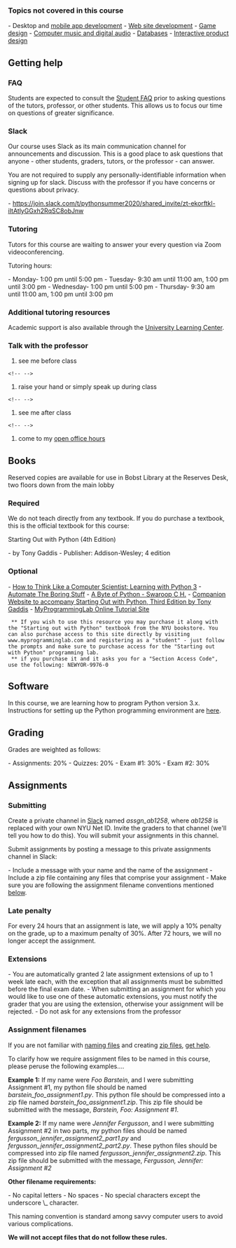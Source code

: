 ### Topics not covered in this course

\- Desktop and [mobile app
development](Android_mobile_app_development "wikilink") - [Web site
development](:Category:_Web_Development "wikilink") - [Game
design](Interactive_programming_with_Processing "wikilink") - [Computer
music and digital audio](Digital_Audio "wikilink") -
[Databases](:Category:Database_Design "wikilink") - [Interactive product
design](:Category:Physical_Computing "wikilink")

## Getting help

### FAQ

Students are expected to consult the [Student
FAQ](University_Student_Etiquette_Frequently_Asked_Questions "wikilink")
prior to asking questions of the tutors, professor, or other students.
This allows us to focus our time on questions of greater significance.

### Slack

Our course uses Slack as its main communication channel for
announcements and discussion. This is a good place to ask questions that
anyone - other students, graders, tutors, or the professor - can answer.

You are not required to supply any personally-identifiable information
when signing up for slack. Discuss with the professor if you have
concerns or questions about privacy.

\-
<https://join.slack.com/t/pythonsummer2020/shared_invite/zt-ekorftkl-iItAtlyGGxh2RqSC8obJnw>

### Tutoring

Tutors for this course are waiting to answer your every question via
Zoom videoconferencing.

Tutoring hours:

\- Monday- 1:00 pm until 5:00 pm - Tuesday- 9:30 am until 11:00 am, 1:00
pm until 3:00 pm - Wednesday- 1:00 pm until 5:00 pm - Thursday- 9:30 am
until 11:00 am, 1:00 pm until 3:00 pm

### Additional tutoring resources

Academic support is also available through the [University Learning
Center](http://www.nyu.edu/ulc).

### Talk with the professor

1.  see me before class

```
<!-- -->
```

1.  raise your hand or simply speak up during class

```
<!-- -->
```

1.  see me after class

```
<!-- -->
```

1.  come to my [open office
    hours](Amos_Bloomberg#Contact_Info "wikilink")

## Books

Reserved copies are available for use in Bobst Library at the Reserves
Desk, two floors down from the main lobby

### Required

We do not teach directly from any textbook. If you do purchase a
textbook, this is the official textbook for this course:

Starting Out with Python (4th Edition)

\- by Tony Gaddis - Publisher: Addison-Wesley; 4 edition

### Optional

\- [How to Think Like a Computer Scientist: Learning with Python
3](http://openbookproject.net/thinkcs/python/english3e/) - [Automate The
Boring Stuff](https://automatetheboringstuff.com/) - [A Byte of Python -
Swaroop C H.](http://www.swaroopch.com/notes/Python) - [Companion
Website to accompany Starting Out with Python, Third Edition by Tony
Gaddis](http://wps.pearsoned.com/ecs_gaddis_sowpython_3/) -
[MyProgrammingLab Online Tutorial Site](http://www.myprogramminglab.com)

` ** If you wish to use this resource you may purchase it along with the "Starting out with Python" textbook from the NYU bookstore. You can also purchase access to this site directly by visiting www.myprogramminglab.com and registering as a "student" - just follow the prompts and make sure to purchase access for the "Starting out with Python" programming lab.`\
` ** if you purchase it and it asks you for a "Section Access Code", use the following: NEWYOR-9976-0`

## Software

In this course, we are learning how to program Python version 3.x.
Instructions for setting up the Python programming environment are
[here](Set_up_Python_on_your_computer "wikilink").

## Grading

Grades are weighted as follows:

\- Assignments: 20% - Quizzes: 20% - Exam \#1: 30% - Exam \#2: 30%

## Assignments

### Submitting

Create a private channel in [Slack](#Slack "wikilink") named
_assgn_ab1258_, where _ab1258_ is replaced with your own NYU Net ID.
Invite the graders to that channel (we\'ll tell you how to do this). You
will submit your assignments in this channel.

Submit assignments by posting a message to this private assignments
channel in Slack:

\- Include a message with your name and the name of the assignment -
Include a zip file containing any files that comprise your assignment -
Make sure you are following the assignment filename conventions
mentioned [below](#Assignment_filenames "wikilink").

### Late penalty

For every 24 hours that an assignment is late, we will apply a 10%
penalty on the grade, up to a maximum penalty of 30%. After 72 hours, we
will no longer accept the assignment.

### Extensions

\- You are automatically granted 2 late assignment extensions of up to 1
week late each, with the exception that all assignments must be
submitted before the final exam date. - When submitting an assignment
for which you would like to use one of these automatic extensions, you
must notify the grader that you are using the extension, otherwise your
assignment will be rejected. - Do not ask for any extensions from the
professor

### Assignment filenames

If you are not familiar with [naming
files](Basic_computer_concepts#File_names "wikilink") and creating [zip
files](Basic_computer_concepts#Compressed_files "wikilink"), [get
help](#Tutoring "wikilink").

To clarify how we require assignment files to be named in this course,
please peruse the following examples....

**Example 1:** If my name were _Foo Barstein_, and I were submitting
Assignment \#1, my python file should be named
_barstein_foo_assignment1.py_. This python file should be compressed
into a zip file named _barstein_foo_assignment1.zip_. This zip file
should be submitted with the message, _Barstein, Foo: Assignment \#1_.

**Example 2:** If my name were _Jennifer Fergusson_, and I were
submitting Assignment \#2 in two parts, my python files should be named
_fergusson_jennifer_assignment2_part1.py_ and
_fergusson_jennifer_assignment2_part2.py_. These python files should be
compressed into zip file named _fergusson_jennifer_assignment2.zip_.
This zip file should be submitted with the message, _Fergusson,
Jennifer: Assignment \#2_

**Other filename requirements:**

\- No capital letters - No spaces - No special characters except the
underscore \\\_ character.

This naming convention is standard among savvy computer users to avoid
various complications.

**We will not accept files that do not follow these rules.**
